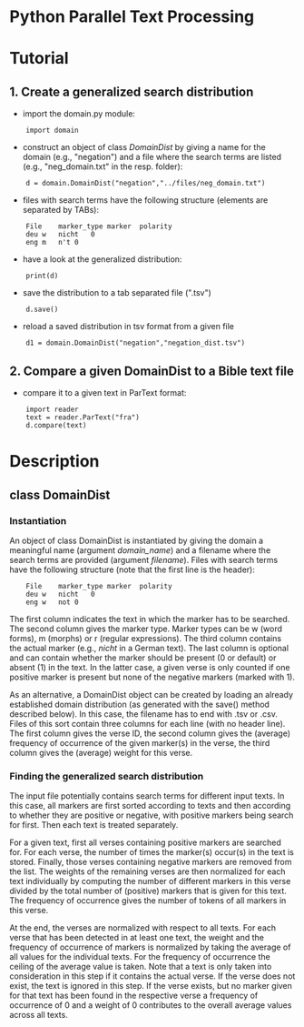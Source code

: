 Python Parallel Text Processing
=====

# Tutorial

## 1. Create a generalized search distribution

* import the domain.py module:

```
    import domain
```

* construct an object of class *DomainDist* by giving a name for the domain (e.g., "negation") and 
a file where the search terms are listed (e.g., "neg_domain.txt" in the resp. folder):
```
    d = domain.DomainDist("negation","../files/neg_domain.txt")
```

* files with search terms have the following structure (elements are separated by TABs):

```
    File    marker_type marker  polarity
    deu w   nicht   0
    eng m   n't 0
```

* have a look at the generalized distribution:

```
    print(d)
```

* save the distribution to a tab separated file (".tsv")

```
    d.save()
```

* reload a saved distribution in tsv format from a given file

```
    d1 = domain.DomainDist("negation","negation_dist.tsv")
```

## 2. Compare a given DomainDist to a Bible text file

* compare it to a given text in ParText format:

```
    import reader
    text = reader.ParText("fra")
    d.compare(text)
```

# Description

## class DomainDist

### Instantiation

An object of class DomainDist is instantiated by giving the domain a meaningful name (argument 
*domain_name*) and a filename where the search terms are provided (argument *filename*). Files with
search terms have the following structure (note that the first line is the header):

```
    File    marker_type marker  polarity
    deu w   nicht   0
    eng w   not 0
```

The first column indicates the text in which the marker has to be searched. The second column 
gives the marker type. Marker types can be w (word forms), m (morphs) or r (regular expressions). 
The third column contains the actual marker (e.g., *nicht* in a German text). The last column is
optional and can contain whether the marker should be present (0 or default) or absent (1) in the 
text. In the latter case, a given verse is only counted if one positive marker is present but none 
of the negative markers (marked with 1). 

As an alternative, a DomainDist object can be created by loading an already established domain
distribution (as generated with the save() method described below). In this case, the filename has
to end with .tsv or .csv. Files of this sort contain three columns for each line (with no header 
line). The first column gives the verse ID, the second column gives the (average) frequency of 
occurrence of the given marker(s) in the verse, the third column gives the (average) weight for 
this verse.

### Finding the generalized search distribution

The input file potentially contains search terms for different input texts. In this case, all 
markers are first sorted according to texts and then according to whether they are positive or 
negative, with positive markers being search for first. Then each text is treated separately. 

For a given text, first all verses containing positive markers are searched for. For each verse, 
the number of times the marker(s) occur(s) in the text is stored. Finally, those verses containing
negative markers are removed from the list. The weights of the remaining verses are then normalized 
for each text individually by computing the number of different markers in this verse divided by 
the total number of (positive) markers that is given for this text. The frequency of occurrence 
gives the number of tokens of all markers in this verse. 

At the end, the verses are normalized with respect to all texts. For each verse that has been 
detected in at least one text, the weight and the frequency of occurrence of markers is normalized
by taking the average of all values for the individual texts. For the frequency of occurrence the
ceiling of the average value is taken. Note that a text is only taken into consideration in this
step if it contains the actual verse. If the verse does not exist, the text is ignored in this 
step. If the verse exists, but no marker given for that text has been found in the respective verse
a frequency of occurrence of 0 and a weight of 0 contributes to the overall average values across
all texts.

